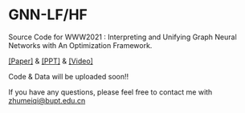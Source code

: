 # GNN-LF/HF

Source Code for WWW2021 : Interpreting and Unifying Graph Neural Networks with An Optimization Framework.

[[Paper]](http://shichuan.org/doc/105.pdf) & [[PPT]](http://shichuan.org/doc/105_PPT.pdf) & [[Video]](https://www.bilibili.com/video/BV1rr4y1A7qH)

Code & Data will be uploaded soon!!

If you have any questions, please feel free to contact me with zhumeiqi@bupt.edu.cn 



